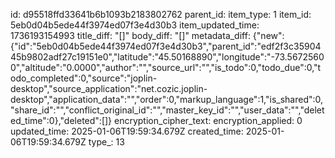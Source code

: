 id: d95518ffd33641b6b1093b2183802762
parent_id: 
item_type: 1
item_id: 5eb0d04b5ede44f3974ed07f3e4d30b3
item_updated_time: 1736193154993
title_diff: "[]"
body_diff: "[]"
metadata_diff: {"new":{"id":"5eb0d04b5ede44f3974ed07f3e4d30b3","parent_id":"edf2f3c3590445b9802adf27c19151e0","latitude":"45.50168890","longitude":"-73.56725600","altitude":"0.0000","author":"","source_url":"","is_todo":0,"todo_due":0,"todo_completed":0,"source":"joplin-desktop","source_application":"net.cozic.joplin-desktop","application_data":"","order":0,"markup_language":1,"is_shared":0,"share_id":"","conflict_original_id":"","master_key_id":"","user_data":"","deleted_time":0},"deleted":[]}
encryption_cipher_text: 
encryption_applied: 0
updated_time: 2025-01-06T19:59:34.679Z
created_time: 2025-01-06T19:59:34.679Z
type_: 13